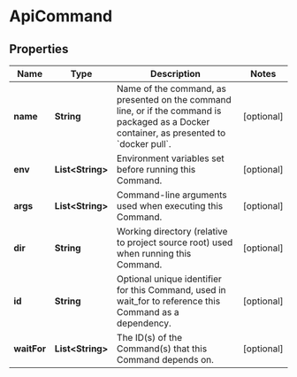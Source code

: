 
# ApiCommand

## Properties
Name | Type | Description | Notes
------------ | ------------- | ------------- | -------------
**name** | **String** | Name of the command, as presented on the command line, or if the command is packaged as a Docker container, as presented to &#x60;docker pull&#x60;. |  [optional]
**env** | **List&lt;String&gt;** | Environment variables set before running this Command. |  [optional]
**args** | **List&lt;String&gt;** | Command-line arguments used when executing this Command. |  [optional]
**dir** | **String** | Working directory (relative to project source root) used when running this Command. |  [optional]
**id** | **String** | Optional unique identifier for this Command, used in wait_for to reference this Command as a dependency. |  [optional]
**waitFor** | **List&lt;String&gt;** | The ID(s) of the Command(s) that this Command depends on. |  [optional]



